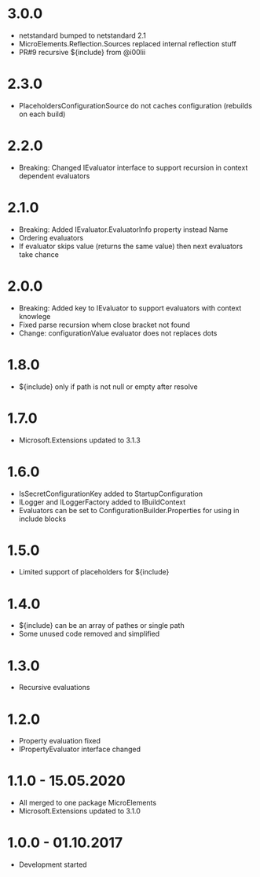 # 3.0.0
- netstandard bumped to netstandard 2.1
- MicroElements.Reflection.Sources replaced internal reflection stuff
- PR#9 recursive ${include} from @i00lii

# 2.3.0
- PlaceholdersConfigurationSource do not caches configuration (rebuilds on each build)

# 2.2.0
- Breaking: Changed IEvaluator interface to support recursion in context dependent evaluators

# 2.1.0
- Breaking: Added IEvaluator.EvaluatorInfo property instead Name
- Ordering evaluators
- If evaluator skips value (returns the same value) then next evaluators take chance

# 2.0.0
- Breaking: Added key to IEvaluator to support evaluators with context knowlege
- Fixed parse recursion whem close bracket not found
- Change: configurationValue evaluator does not replaces dots

# 1.8.0
- ${include} only if path is not null or empty after resolve

# 1.7.0
- Microsoft.Extensions updated to 3.1.3

# 1.6.0
- IsSecretConfigurationKey added to StartupConfiguration
- ILogger and ILoggerFactory added to IBuildContext
- Evaluators can be set to ConfigurationBuilder.Properties for using in include blocks

# 1.5.0
- Limited support of placeholders for ${include}

# 1.4.0
- ${include} can be an array of pathes or single path
- Some unused code removed and simplified

# 1.3.0
- Recursive evaluations

# 1.2.0
- Property evaluation fixed
- IPropertyEvaluator interface changed

# 1.1.0 - 15.05.2020
- All merged to one package MicroElements
- Microsoft.Extensions updated to 3.1.0

# 1.0.0 - 01.10.2017
- Development started
